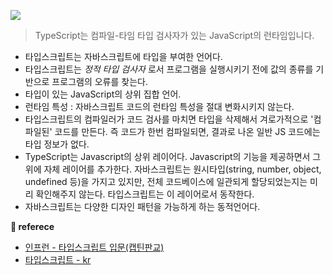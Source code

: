 ![](https://images.velog.io/images/ouo_yoonk/post/5356b46d-709a-4253-b514-976dd6e84b7f/Why_TypeScript_.png)

> TypeScript는 컴파일-타임 타입 검사자가 있는 JavaScript의 런타임입니다.

- 타입스크립트는 자바스크립트에 타입을 부여한 언어다.
- 타입스크립트는 _정적 타입 검사자_ 로서 프로그램을 실행시키기 전에 값의 종류를 기반으로 프로그램의 오류를 찾는다.
- 타입이 있는 JavaScript의 상위 집합 언어.
- 런타임 특성 : 자바스크립트 코드의 런타임 특성을 절대 변화시키지 않는다.
- 타입스크립트의 컴파일러가 코드 검사를 마치면 타입을 삭제해서 겨로가적으로 '컴파일된' 코드를 만든다. 즉 코드가 한번 컴파일되면, 결과로 나온 일반 JS 코드에는 타입 정보가 없다.
- TypeScript는 Javascript의 상위 레이어다. Javascript의 기능을 제공하면서 그 위에 자체 레이어를 추가한다. 자바스크립트는 원시타입(string, number, object, undefined 등)을 가지고 있지만, 전체 코드베이스에 일관되게 할당되었는지는 미리 확인해주지 않는다. 타입스크립트는 이 레이어로서 동작한다.
- 자바스크립트는 다양한 디자인 패턴을 가능하게 하는 동적언어다.

**📑 referece**

- [인프런 - 타입스크립트 입문(캡틴판교)](https://www.inflearn.com/course/%ED%83%80%EC%9E%85%EC%8A%A4%ED%81%AC%EB%A6%BD%ED%8A%B8-%EC%9E%85%EB%AC%B8?inst=f1ae9299&utm_source=blog&utm_medium=githubio&utm_campaign=captianpangyo&utm_term=banner)
- [타입스크립트 - kr](https://typescript-kr.github.io/)
